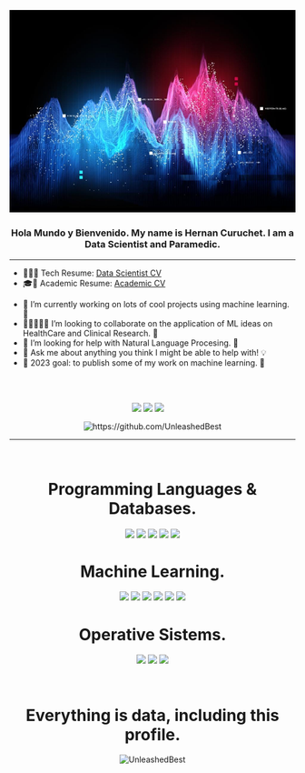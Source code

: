 <p align="center">
  <img src="https://github.com/UnleashedBest/UnleashedBest/blob/main/media/images/960x0.jpg">
</p>

<h3 align="center">Hola Mundo y Bienvenido. My name is Hernan Curuchet. I am a Data Scientist and Paramedic.</h3> 

---

* 👨‍💻📄 Tech Resume: [Data Scientist CV](https://drive.google.com/file/d/1JfUJHPecBlt52lH3HGhr8k6rO7GTIdiZ/view?usp=sharing)
* 🎓📄 Academic Resume: [Academic CV](https://drive.google.com/file/d/1NJ0cek2Ht7tlxvWMrgWaRrCIAyYAukwN/view?usp=sharing)
- 🔭 I’m currently working on lots of cool projects using machine learning. 🤖
- 🧑🏻‍🤝‍🧑🏽 I’m looking to collaborate on the application of ML ideas on HealthCare and Clinical Research. 🌟
- 🤔 I’m looking for help with Natural Language Procesing. 🦜
- 💬 Ask me about anything you think I might be able to help with! 💡
- 🥅 2023 goal: to publish some of my work on machine learning. 📃

<br>
<br>
<p align="center">
  <a href="https://twitter.com/Curuchet_Hernan"><img src="https://img.shields.io/badge/twitter-%231DA1F2.svg?&style=for-the-badge&logo=twitter&logoColor=white" height=25></a> <a href="https://www.linkedin.com/in/hernan-curuchet/"><img src="https://img.shields.io/badge/linkedin-%230077B5.svg?&style=for-the-badge&logo=linkedin&logoColor=white" height=25></a>   <a href="mailto:linvestigacion4@gmail.com?subject=Hello%20Miguel,%20From%20Github"><img src="https://img.shields.io/badge/gmail-%23D14836.svg?&style=for-the-badge&logo=gmail&logoColor=white" /></a>&nbsp;&nbsp;&nbsp;&nbsp;

</p>
<p align="center">
  <img src="https://komarev.com/ghpvc/?username=UnleashedBest" alt="https://github.com/UnleashedBest" />
</p>

---

<br>
<h1 align="center">Programming Languages & Databases.</h1>


<p align="center">
<img src="https://img.shields.io/badge/python-3670A0?style=for-the-badge&logo=python&logoColor=ffdd54"/>
<img src="https://img.shields.io/badge/html5-%23E34F26.svg?style=for-the-badge&logo=html5&logoColor=white"/>
<img src="https://img.shields.io/badge/javascript-%23323330.svg?style=for-the-badge&logo=javascript&logoColor=%23F7DF1E"/>
<img src="https://img.shields.io/badge/mysql%20-005EFF.svg?&style=for-the-badge&logo=mysql&logoColor=white"/>
<img src="https://img.shields.io/badge/ruby-%23CC342D.svg?style=for-the-badge&logo=ruby&logoColor=white"/>
  
</p>

<h1 align="center">Machine Learning.</h1>


<p align="center">
<img src="https://img.shields.io/badge/Keras-%23D00000.svg?style=for-the-badge&logo=Keras&logoColor=white"/>
<img src="https://img.shields.io/badge/Matplotlib-%23ffffff.svg?style=for-the-badge&logo=Matplotlib&logoColor=black"/>
<img src="https://img.shields.io/badge/numpy-%23013243.svg?style=for-the-badge&logo=numpy&logoColor=white"/>
<img src="https://img.shields.io/badge/pandas-%23150458.svg?style=for-the-badge&logo=pandas&logoColor=white"/>
<img src="https://img.shields.io/badge/Plotly-%233F4F75.svg?style=for-the-badge&logo=plotly&logoColor=white"/>
<img src="https://img.shields.io/badge/scikit--learn-%23F7931E.svg?style=for-the-badge&logo=scikit-learn&logoColor=white"/>
  
</p>

<h1 align="center">Operative Sistems.</h1>


<p align="center">
<img src="https://img.shields.io/badge/iOS-000000?style=for-the-badge&logo=ios&logoColor=white"/>
<img src="https://img.shields.io/badge/Ubuntu-E95420?style=for-the-badge&logo=ubuntu&logoColor=white"/>
<img src="https://img.shields.io/badge/Windows-0078D6?style=for-the-badge&logo=windows&logoColor=white"/>
  
</p>

<br>
<h1 align="center">Everything is data, including this profile.</h1>
<p align="center"><img src="https://github-readme-stats.vercel.app/api?username=UnleashedBest&show_icons=true&theme=maroongold" alt="UnleashedBest" />

<!---
<hr>
<img src=https://github-readme-stats.vercel.app/api/top-langs/?username=UnleashedBest&count_private=true>
</hr>
--->
